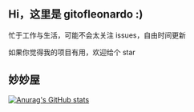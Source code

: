 ## Hi，这里是 gitofleonardo :)

忙于工作与生活，可能不会太关注 issues，自由时间更新

如果你觉得我的项目有用，欢迎给个 star

## 妙妙屋

[![Anurag's GitHub stats](https://github-readme-stats.vercel.app/api?username=gitofleonardo&theme=dark)](https://github.com/anuraghazra/github-readme-stats)
